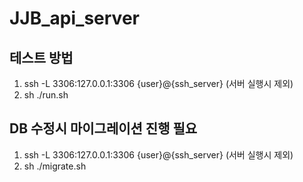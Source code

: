 # JJB_api_server

## 테스트 방법

1. ssh -L 3306:127.0.0.1:3306 {user}@{ssh_server} (서버 실행시 제외)
2. sh ./run.sh

## DB 수정시 마이그레이션 진행 필요

1. ssh -L 3306:127.0.0.1:3306 {user}@{ssh_server} (서버 실행시 제외)
2. sh ./migrate.sh
